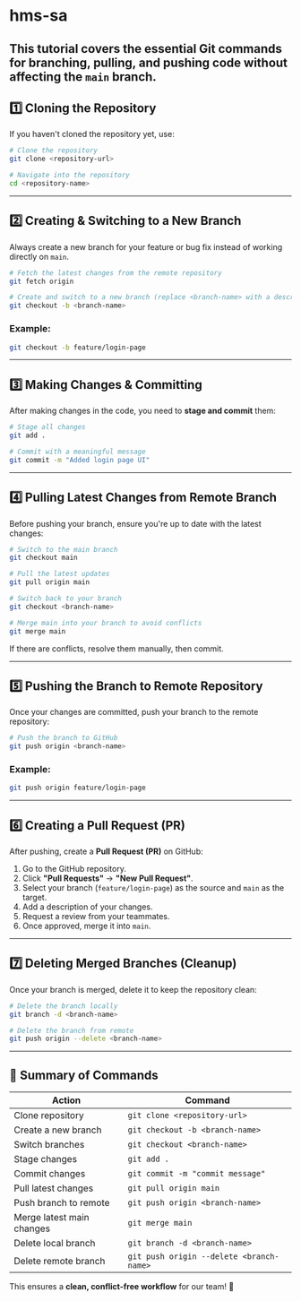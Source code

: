 # hms-sa
This tutorial covers the essential Git commands for **branching, pulling, and pushing code** without affecting the `main` branch.
---
## 1️⃣ Cloning the Repository
If you haven't cloned the repository yet, use:
```sh
# Clone the repository
git clone <repository-url>

# Navigate into the repository
cd <repository-name>
```
---
## 2️⃣ Creating & Switching to a New Branch
Always create a new branch for your feature or bug fix instead of working directly on `main`.

```sh
# Fetch the latest changes from the remote repository
git fetch origin

# Create and switch to a new branch (replace <branch-name> with a descriptive name)
git checkout -b <branch-name>
```

### Example:
```sh
git checkout -b feature/login-page
```

---
## 3️⃣ Making Changes & Committing
After making changes in the code, you need to **stage and commit** them:

```sh
# Stage all changes
git add .

# Commit with a meaningful message
git commit -m "Added login page UI"
```

---
## 4️⃣ Pulling Latest Changes from Remote Branch
Before pushing your branch, ensure you're up to date with the latest changes:

```sh
# Switch to the main branch
git checkout main

# Pull the latest updates
git pull origin main

# Switch back to your branch
git checkout <branch-name>

# Merge main into your branch to avoid conflicts
git merge main
```

If there are conflicts, resolve them manually, then commit.

---
## 5️⃣ Pushing the Branch to Remote Repository
Once your changes are committed, push your branch to the remote repository:

```sh
# Push the branch to GitHub
git push origin <branch-name>
```

### Example:
```sh
git push origin feature/login-page
```

---
## 6️⃣ Creating a Pull Request (PR)
After pushing, create a **Pull Request (PR)** on GitHub:
1. Go to the GitHub repository.
2. Click **"Pull Requests"** → **"New Pull Request"**.
3. Select your branch (`feature/login-page`) as the source and `main` as the target.
4. Add a description of your changes.
5. Request a review from your teammates.
6. Once approved, merge it into `main`.

---
## 7️⃣ Deleting Merged Branches (Cleanup)
Once your branch is merged, delete it to keep the repository clean:
```sh
# Delete the branch locally
git branch -d <branch-name>

# Delete the branch from remote
git push origin --delete <branch-name>
```

---
## 🎯 Summary of Commands
| Action                     | Command |
|----------------------------|------------------------------------------------|
| Clone repository           | `git clone <repository-url>` |
| Create a new branch        | `git checkout -b <branch-name>` |
| Switch branches            | `git checkout <branch-name>` |
| Stage changes              | `git add .` |
| Commit changes             | `git commit -m "commit message"` |
| Pull latest changes        | `git pull origin main` |
| Push branch to remote      | `git push origin <branch-name>` |
| Merge latest main changes  | `git merge main` |
| Delete local branch        | `git branch -d <branch-name>` |
| Delete remote branch       | `git push origin --delete <branch-name>` |

This ensures a **clean, conflict-free workflow** for our team! 🚀

